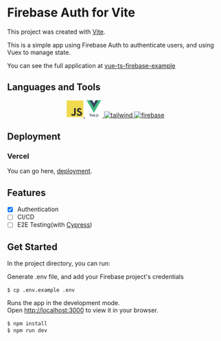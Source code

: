 # Firebase Auth for Vite

This project was created with [Vite](https://vitejs.dev/).

This is a simple app using Firebase Auth to authenticate users, and using Vuex to manage state.

You can see the full application at [vue-ts-firebase-example](https://github.com/Chia1104/vue-ts-firebase-example)

## Languages and Tools

<div align="center">
  <a href="https://developer.mozilla.org/en-US/docs/Web/JavaScript" target="_blank" rel="noreferrer"> 
    <img src="https://raw.githubusercontent.com/devicons/devicon/master/icons/javascript/javascript-original.svg" alt="javascript" width="40" height="40"/> 
  </a>
  <a href="https://vuejs.org/" target="_blank" rel="noreferrer"> 
    <img src="https://raw.githubusercontent.com/devicons/devicon/master/icons/vuejs/vuejs-original-wordmark.svg" alt="vuejs" width="40" height="40"/> 
  </a>
  <a href="https://tailwindcss.com/" target="_blank" rel="noreferrer"> 
    <img src="https://www.vectorlogo.zone/logos/tailwindcss/tailwindcss-icon.svg" alt="tailwind" width="40" height="40"/> 
  </a>
  <a href="https://firebase.google.com/" target="_blank" rel="noreferrer"> 
    <img src="https://www.vectorlogo.zone/logos/firebase/firebase-icon.svg" alt="firebase" width="40" height="40"/> 
  </a>
</div>

## Deployment

### Vercel
You can go here, [deployment](https://firebase-auth-vite.vercel.app/).

## Features
- [X] Authentication
- [ ] CI/CD
- [ ] E2E Testing(with [Cypress](https://www.cypress.io/))

## Get Started

In the project directory, you can run:

Generate .env file, and add your Firebase project's credentials
```
$ cp .env.example .env
```

Runs the app in the development mode.\
Open [http://localhost:3000](http://localhost:3000) to view it in your browser.
```
$ npm install
$ npm run dev
```

